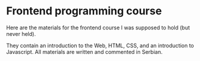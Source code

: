 # Frontend programming course


Here are the materials for the frontend course I was supposed to hold (but never held).

They contain an introduction to the Web, HTML, CSS, and an introduction to Javascript. All materials are written and commented in Serbian. 

